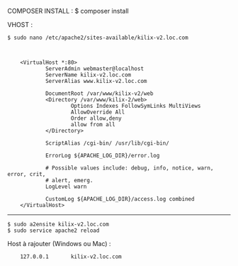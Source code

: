 COMPOSER INSTALL :
	$ composer install


VHOST : 

	$ sudo nano /etc/apache2/sites-available/kilix-v2.loc.com



        <VirtualHost *:80>
                ServerAdmin webmaster@localhost
                ServerName kilix-v2.loc.com
                ServerAlias www.kilix-v2.loc.com

                DocumentRoot /var/www/kilix-v2/web
                <Directory /var/www/kilix-2/web>
                        Options Indexes FollowSymLinks MultiViews
                        AllowOverride All
                        Order allow,deny
                        allow from all
                </Directory>

                ScriptAlias /cgi-bin/ /usr/lib/cgi-bin/

                ErrorLog ${APACHE_LOG_DIR}/error.log

                # Possible values include: debug, info, notice, warn, error, crit,
                # alert, emerg.
                LogLevel warn

                CustomLog ${APACHE_LOG_DIR}/access.log combined
        </VirtualHost>

___

	$ sudo a2ensite kilix-v2.loc.com
	$ sudo service apache2 reload



Host à rajouter (Windows ou Mac) :

        127.0.0.1       kilix-v2.loc.com
